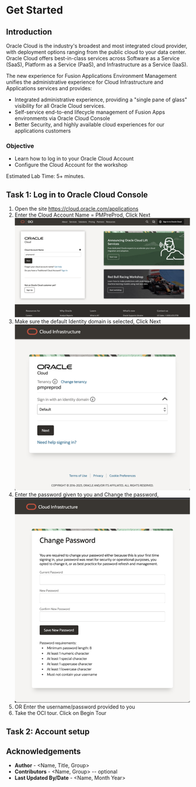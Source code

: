 # Get Started

## Introduction
Oracle Cloud is the industry's broadest and most integrated cloud provider, with deployment options ranging from the public cloud to your data center. Oracle Cloud offers best-in-class services across Software as a Service (SaaS), Platform as a Service (PaaS), and Infrastructure as a Service (IaaS).

The new experience for Fusion Applications Environment Management unifies the administrative experience for Cloud Infrastructure and Applications services and provides:
* Integrated administrative experience, providing a "single pane of glass" visibility for all Oracle Cloud services.
* Self-service end-to-end lifecycle management of Fusion Apps environments via Oracle Cloud Console
* Better Security, and highly available cloud experiences for our applications customers

### Objective
* Learn how to log in to your Oracle Cloud Account
* Configure the Cloud Account for the workshop

Estimated Lab Time: 5+ minutes.

## Task 1: Log in to Oracle Cloud Console
1. Open the site https://cloud.oracle.com/applications
2. Enter the Cloud Account Name = PMPreProd, Click Next
![Cloud account Sign-In](images/cloud-account-signin.png)
3. Make sure the default Identity domain is selected, Click Next
![Select Identity domain](images/select-identity-domain.png)
4. Enter the password given to you and Change the password,
![Change password](images/change-password.png)
5. OR Enter the username/password provided to you
6. Take the OCI tour. Click on Begin Tour

## Task 2: Account setup

## Acknowledgements
* **Author** - <Name, Title, Group>
* **Contributors** -  <Name, Group> -- optional
* **Last Updated By/Date** - <Name, Month Year>
